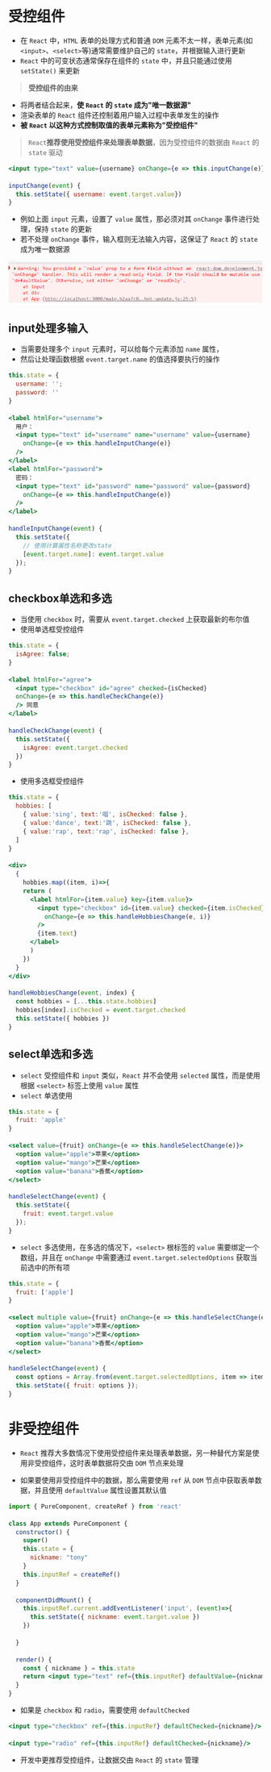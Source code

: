 # 受控组件

- 在 `React` 中，`HTML` 表单的处理方式和普通 `DOM` 元素不太一样，表单元素(如 `<input>`、`<select>`等)通常需要维护自己的 `state`，并根据输入进行更新
- `React` 中的可变状态通常保存在组件的 `state` 中，并且只能通过使用 `setState()` 来更新

> **受控组件的由来**

- 将两者结合起来，**使 `React` 的 `state` 成为"唯一数据源"**
- 渲染表单的 `React` 组件还控制着用户输入过程中表单发生的操作
- **被 `React` 以这种方式控制取值的表单元素称为"受控组件"**

> `React`**推荐使用受控组件来处理表单数据**，因为受控组件的数据由 `React` 的 `state` 驱动 

```jsx
<input type="text" value={username} onChange={e => this.inputChange(e)} />

inputChange(event) {
  this.setState({ username: event.target.value})
}
```

- 例如上面 `input` 元素，设置了 `value` 属性，那必须对其 `onChange` 事件进行处理，保持 `state` 的更新
- 若不处理 `onChange` 事件，输入框则无法输入内容，这保证了 `React` 的 `state` 成为唯一数据源

![1686653554780](images/1686653554780.png)

## input处理多输入

- 当需要处理多个 `input` 元素时，可以给每个元素添加 `name` 属性，
- 然后让处理函数根据 `event.target.name` 的值选择要执行的操作

```jsx
this.state = {
  username: '';
  password: ''
}

<label htmlFor="username">
  用户：
  <input type="text" id="username" name="username" value={username}
    onChange={e => this.handleInputChange(e)}
  />
</label>
<label htmlFor="password">
  密码：
  <input type="text" id="password" name="password" value={password}
    onChange={e => this.handleInputChange(e)}
  />
</label>

handleInputChange(event) {
  this.setState({
    // 使用计算属性名称更改state
    [event.target.name]: event.target.value
  });
}
```

## checkbox单选和多选

- 当使用 `checkbox` 时，需要从 `event.target.checked` 上获取最新的布尔值
- 使用单选框受控组件

```jsx
this.state = {
  isAgree: false;
}

<label htmlFor="agree">
  <input type="checkbox" id="agree" checked={isChecked} 
  onChange={e => this.handleCheckChange(e)} 
  /> 同意
</label>

handleCheckChange(event) {
  this.setState({ 
    isAgree: event.target.checked
  })
}
```

- 使用多选框受控组件

```jsx
this.state = {
  hobbies: [
    { value:'sing', text:'唱', isChecked: false },
    { value:'dance', text:'跳', isChecked: false },
    { value:'rap', text:'rap', isChecked: false },
  ]
}

<div>
  {
    hobbies.map((item, i)=>{
    return (
      <label htmlFor={item.value} key={item.value}>
        <input type="checkbox" id={item.value} checked={item.isChecked}
          onChange={e => this.handleHobbiesChange(e, i)}
        /> 
        {item.text}
      </label>
      )
    }) 
  }
</div>

handleHobbiesChange(event, index) {
  const hobbies = [...this.state.hobbies]
  hobbies[index].isChecked = event.target.checked
  this.setState({ hobbies })
}
```

## select单选和多选

- `select` 受控组件和 `input` 类似，`React` 并不会使用 `selected` 属性，而是使用根据 `<select>` 标签上使用 `value` 属性 
- `select` 单选使用

```jsx
this.state = {
  fruit: 'apple'
}

<select value={fruit} onChange={e => this.handleSelectChange(e)}>
  <option value="apple">苹果</option>
  <option value="mango">芒果</option>
  <option value="banana">香蕉</option>
</select>

handleSelectChange(event) {
  this.setState({
    fruit: event.target.value
  });
}
```

- `select` 多选使用，在多选的情况下，`<select>` 根标签的 `value` 需要绑定一个数组，并且在 `onChange` 中需要通过 `event.target.selectedOptions` 获取当前选中的所有项

```jsx
this.state = {
  fruit: ['apple']
}

<select multiple value={fruit} onChange={e => this.handleSelectChange(e)}>
  <option value="apple">苹果</option>
  <option value="mango">芒果</option>
  <option value="banana">香蕉</option>
</select>

handleSelectChange(event) {
  const options = Array.from(event.target.selectedOptions, item => item.value)
  this.setState({ fruit: options });
}
```

# 非受控组件

- `React` 推荐大多数情况下使用受控组件来处理表单数据，另一种替代方案是使用非受控组件，这时表单数据将交由 `DOM` 节点来处理

- 如果要使用非受控组件中的数据，那么需要使用 `ref` 从 `DOM` 节点中获取表单数据，并且使用 `defaultValue` 属性设置其默认值

```jsx
import { PureComponent, createRef } from 'react'

class App extends PureComponent {
  constructor() {
    super()
    this.state = {
      nickname: "tony"
    }
    this.inputRef = createRef()
  }

  componentDidMount() {
    this.inputRef.current.addEventListener('input', (event)=>{
      this.setState({ nickname: event.target.value })
    })

  }

  render() {
    const { nickname } = this.state
    return <input type="text" ref={this.inputRef} defaultValue={nickname}/>
  }
}
```

- 如果是 `checkbox` 和 `radio`，需要使用 `defaultChecked`

```jsx
<input type="checkbox" ref={this.inputRef} defaultChecked={nickname}/>

<input type="radio" ref={this.inputRef} defaultChecked={nickname}/>
```

- 开发中更推荐受控组件，让数据交由 `React` 的 `state` 管理